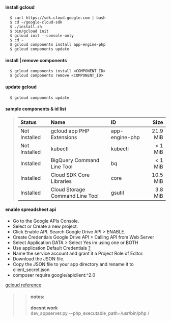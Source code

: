 #### install gcloud
```
  $ curl https://sdk.cloud.google.com | bash
  $ cd ~/google-cloud-sdk
  $ ./install.sh
  $ bin/gcloud init
  $ gcloud init --console-only
  $ cd ~
  $ gcloud components install app-engine-php
  $ gcloud components update

```
<!-- 
wget https://dl.google.com/dl/cloudsdk/channels/rapid/google-cloud-sdk.tar.gz
-->
#### install | remove components
```
  $ gcloud components install <COMPONENT_ID>
  $ gcloud components remove <COMPONENT_ID>
```
#### update gcloud
```
  $ gcloud components update
```
#### sample components & id list 
>    |     Status    |                  Name                  |            ID      |    Size  |
>    |     :---      |                 :---                   |           :---     |    ---:  |    
>    | Not Installed | gcloud app PHP Extensions              | app-engine-php     |  21.9 MiB|    
>    | Not Installed | kubectl                                | kubectl            |   < 1 MiB|    
>    | Installed     | BigQuery Command Line Tool             | bq                 |   < 1 MiB|    
>    | Installed     | Cloud SDK Core Libraries               | core               |  10.5 MiB|    
>    | Installed     | Cloud Storage Command Line Tool        | gsutil             |   3.8 MiB|    
  
#### enable spreadsheet api
  - Go to the Google APIs Console.
  - Select or Create a new project.
  - Click Enable API. Search Google Drive API > ENABLE.
  - Create Credentials Google Drive API > Calling API from Web Server
  - Select Application DATA > Select Yes im using one or BOTH
  - Use application Default Credentials [?](https://cloud.google.com/docs/authentication/production?hl=en_US#auth-cloud-implicit-php)
  - Name the service account and grant it a Project Role of Editor.
  - Download the JSON file.
  - Copy the JSON file to your app directory and rename it to client_secret.json
  - composer require google/apiclient:^2.0

[gcloud reference](https://cloud.google.com/sdk/gcloud/reference/compute/ssh)
>> #### notes:    
>> **doesnt work**    
>>    dev_appserver.py --php_executable_path=/usr/bin/php <projectFolder>/


